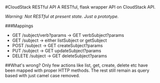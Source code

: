 #CloudStack RESTful API
A RESTful, flask wrapper API on CloudStack API.

*Warning: Not RESTful at present state. Just a prototype.*

###Mappings
 * GET /subject/verb?params -> GET verbSubject?params
 * GET /subject -> either listSubject or getSubject
 * POST /subject -> GET createSubject?params
 * PUT /subject -> GET updateSubject?params
 * DELETE /subject -> GET deleteSubject?params
 
##What's wrong?
Only few actions like list, get, create, delete etc have been mapped with proper HTTP methods.
The rest still remain as query based with just camel case removed.
